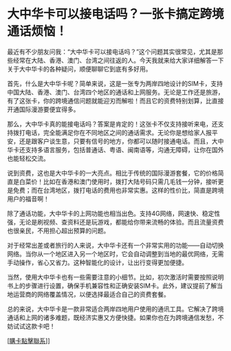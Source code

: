 # 大中华卡可以接电话吗？一张卡搞定跨境通话烦恼！

最近有不少朋友问我：“大中华卡可以接电话吗？”这个问题其实很常见，尤其是那些经常在大陆、香港、澳门、台湾之间往返的人。今天我就来给大家详细解答一下关于大中华卡的各种疑问，顺便聊聊它到底有多好用。

首先，什么是大中华卡呢？简单来说，这是一张专为两岸四地设计的SIM卡，支持中国大陆、香港、澳门、台湾四个地区的通话和上网服务。无论是工作还是旅游，有了这张卡，你的跨境通信问题就能迎刃而解啦！而且它的资费特别划算，比直接开通国际漫游要便宜得多。

那么，大中华卡真的能接电话吗？答案是肯定的！这张卡不仅支持接听来电，还支持拨打电话，完全能满足你在不同地区之间的通话需求。无论你是想给家人报平安，还是跟客户谈生意，只要有信号的地方，你都可以随时接通电话。而且，大中华卡还支持多语言服务，包括普通话、粤语、闽南语等，沟通无障碍，让你在国外也能轻松交流。

说到资费，这也是大中华卡的一大亮点。相比于传统的国际漫游套餐，它的价格简直是白菜价！比如在香港和澳门使用时，拨打大陆号码只需几毛钱一分钟，接听更是免费；而在台湾地区，拨打电话的费用也非常实惠。这样的性价比，简直是跨境用户的福音啊！

除了通话功能，大中华卡的上网功能也相当出色。支持4G网络，网速快、稳定性强，无论是刷视频、查资料还是玩游戏，都能给你带来流畅的体验。而且流量资费也很亲民，不用担心超出预算的问题。

对于经常出差或者旅行的人来说，大中华卡还有一个非常实用的功能——自动切换网络。当你从一个地区进入另一个地区时，它会自动调整到当地的最优网络，无需手动操作，省心又省力。这种智能化的设计，让出行变得更加便捷。

当然，使用大中华卡也有一些需要注意的小细节。比如，初次激活时需要按照说明书上的步骤进行设置，确保手机兼容性和正确安装SIM卡。此外，建议提前了解当地运营商的网络覆盖情况，以便选择最适合自己的资费套餐。

总的来说，大中华卡是一款非常适合两岸四地用户使用的通讯工具。它解决了跨境通话和上网的诸多难题，既经济实惠又方便快捷。如果你也在为跨境通信发愁，不妨试试这款卡吧！

[[購卡點擊聯系](https://t.me/s/esim1088)]]